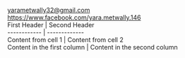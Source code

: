 
<yarametwally32@gmail.com>  
<https://www.facebook.com/yara.metwally.146>  
First Header | Second Header  
------------ | -------------  
Content from cell 1 | Content from cell 2  
Content in the first column | Content in the second column    


